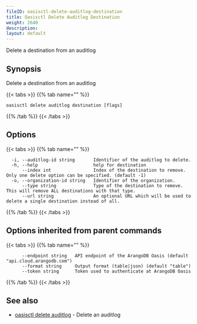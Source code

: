 ```yaml
---
fileID: oasisctl-delete-auditlog-destination
title: Oasisctl Delete Auditlog Destination
weight: 2640
description: 
layout: default
---
```

Delete a destination from an auditlog

## Synopsis

Delete a destination from an auditlog

{{< tabs >}}
{{% tab name="" %}}
```
oasisctl delete auditlog destination [flags]
```
{{% /tab %}}
{{< /tabs >}}

## Options

{{< tabs >}}
{{% tab name="" %}}
```
  -i, --auditlog-id string       Identifier of the auditlog to delete.
  -h, --help                     help for destination
      --index int                Index of the destination to remove. Only one delete option can be specified. (default -1)
  -o, --organization-id string   Identifier of the organization.
      --type string              Type of the destination to remove. This will remove ALL destinations with that type.
      --url string               An optional URL which will be used to delete a single destination instead of all.
```
{{% /tab %}}
{{< /tabs >}}

## Options inherited from parent commands

{{< tabs >}}
{{% tab name="" %}}
```
      --endpoint string   API endpoint of the ArangoDB Oasis (default "api.cloud.arangodb.com")
      --format string     Output format (table|json) (default "table")
      --token string      Token used to authenticate at ArangoDB Oasis
```
{{% /tab %}}
{{< /tabs >}}

## See also

* [oasisctl delete auditlog](oasisctl-delete-auditlog)	 - Delete an auditlog

